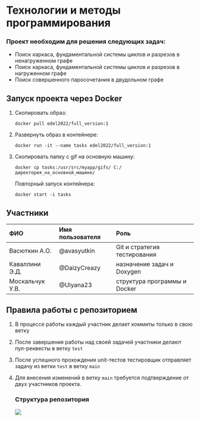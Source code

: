 # Технологии и методы программирования 

### Проект необходим для решения следующих задач: 
* Поиск каркаса, фундаментальной системы циклов и разрезов в ненагруженном графе
* Поиск каркаса, фундаментальной системы циклов и разрезов в нагруженном графе
* Поиск совершенного паросочетания в двудольном графе


## Запуск проекта через Docker
1. Скопировать образ:
   ``` 
   docker pull edel2022/full_version:1
   ```

2. Развернуть образ в контейнере:
   ``` 
   docker run -it --name tasks edel2022/full_version:1
   ```

3. Скопировать папку с gif на основную машину:
   ``` 
   docker cp tasks:/usr/src/myapp/gifs/ C:/директория_на_основной_машине/
   ```

   Повторный запуск контейнера:
   ``` 
   docker start -i tasks
   ```


## Участники 
| ФИО             | Имя пользователя | Роль                         |
|:----------------|:-----------------|:-----------------------------|
| Васюткин А.О.   | @avasyutkin      | Git и стратегия тестирования |
| Каваллини Э.Д.  | @DaizyCreazy     | назначение задач и Doxygen   |
| Москальчук У.В. | @Ulyana23        | структура программы и Docker |
 

## Правила работы с репозиторием
1. В процессе работы каждый участник делает коммиты только в свою ветку
2. После завершения работы над своей задачей участники делают пул-реквесты в ветку `test`
3. После успешного прохождения unit-тестов тестировщик отправляет задачу из ветки `test` в ветку `main`
4. Для внесения изменений в ветку `main` требуется подтверждение от двух участников проекта. 
 
   ### Структура репозитория 
   ![](https://user-images.githubusercontent.com/43503189/159168827-11da78d6-55c4-45e5-8cb8-c4a01dc67999.png)
